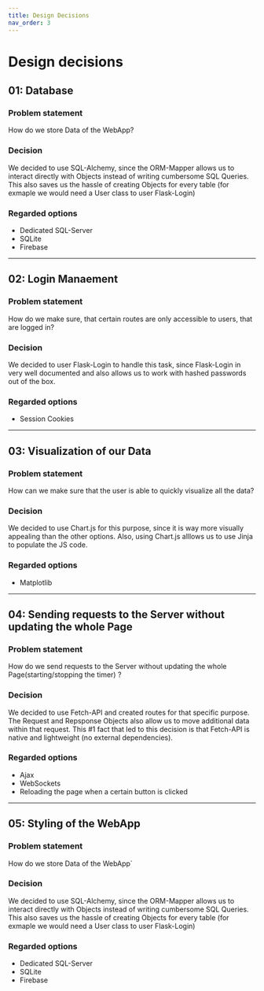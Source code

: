 ```yaml
---
title: Design Decisions
nav_order: 3
---
```



# Design decisions


## 01: Database


### Problem statement

How do we store Data of the WebApp?

### Decision

We decided to use SQL-Alchemy, since the ORM-Mapper allows us to interact directly with Objects instead of writing cumbersome SQL Queries. This also saves us the hassle of creating Objects for every table
(for exmaple we would need a User class to user Flask-Login)

### Regarded options

- Dedicated SQL-Server
- SQLite
- Firebase

---

## 02: Login Manaement


### Problem statement

How do we make sure, that certain routes are only accessible to users, that are logged in?

### Decision

We decided to user Flask-Login to handle this task, since Flask-Login in very well documented and also allows us to work with hashed passwords out of the box. 

### Regarded options

- Session Cookies

---
## 03: Visualization of our Data


### Problem statement

How can we make sure that the user is able to quickly visualize all the data? 

### Decision

We decided to use Chart.js for this purpose, since it is way more visually appealing than the other options. Also, using Chart.js alllows us to use Jinja to populate the JS code. 

### Regarded options

- Matplotlib

---

## 04: Sending requests to the Server without updating the whole Page


### Problem statement

How do we send requests to the Server without updating the whole Page(starting/stopping the timer) ? 

### Decision

We decided to use Fetch-API and created routes for that specific purpose. The Request and Repsponse Objects also allow us to move additional data within that request. 
This #1 fact that led to this decision is that Fetch-API is native and lightweight (no external dependencies).

### Regarded options

- Ajax
- WebSockets
- Reloading the page when a certain button is clicked

--- 

## 05: Styling of the WebApp


### Problem statement

How do we store Data of the WebApp`

### Decision

We decided to use SQL-Alchemy, since the ORM-Mapper allows us to interact directly with Objects instead of writing cumbersome SQL Queries. This also saves us the hassle of creating Objects for every table
(for exmaple we would need a User class to user Flask-Login)

### Regarded options

- Dedicated SQL-Server
- SQLite
- Firebase

